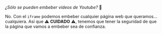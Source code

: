 _¿Sólo se pueden embeber videos de Youtube?_ :thought_balloon: 

No. Con el `iframe` podemos embeber cualquier página web que queramos... cualquiera. Así que :warning: **CUIDADO** :warning:, tenemos que tener la seguridad de que la página que vamos a embeber sea de confianza.